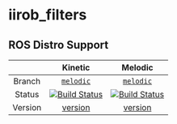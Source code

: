 iirob_filters
=============

## ROS Distro Support

|         | Kinetic | Melodic |
|:-------:|:-------:|:-------:|
| Branch  | [`melodic`](https://github.com/KITrobotics/iirob_filters/tree/melodic) | [`melodic`](https://github.com/KITrobotics/iirob_filters/tree/melodic) |
| Status  | [![Build Status](https://travis-ci.org/KITrobotics/iirob_filters.svg?branch=melodic)](https://travis-ci.org/KITrobotics/iirob_filters) | [![Build Status](https://travis-ci.org/KITrobotics/iirob_filters.svg?branch=kinetic-devel)](https://travis-ci.org/KITrobotics/iirob_filters) |
| Version | [version](http://repositories.ros.org/status_page/ros_kinetic_default.html?q=iirob_filters) | [version](http://repositories.ros.org/status_page/ros_melodic_default.html?q=iirob_filters) |

